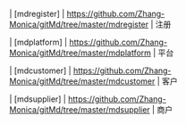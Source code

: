 
|  [mdregister]  |  https://github.com/Zhang-Monica/gitMd/tree/master/mdregister               |  注册

|  [mdplatform]  |  https://github.com/Zhang-Monica/gitMd/tree/master/mdplatform               |  平台

|  [mdcustomer]   |  https://github.com/Zhang-Monica/gitMd/tree/master/mdcustomer               |  客户

|  [mdsupplier]   |  https://github.com/Zhang-Monica/gitMd/tree/master/mdsupplier               |  商户
